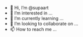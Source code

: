 - 👋 Hi, I’m @supaart
- 👀 I’m interested in ...
- 🌱 I’m currently learning ...
- 💞️ I’m looking to collaborate on ...
- 📫 How to reach me ...

<!---
supaart/supaart is a ✨ special ✨ repository because its `README.md` (this file) appears on your GitHub profile.
You can click the Preview link to take a look at your changes.
--->
